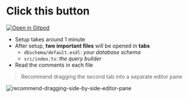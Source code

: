 # Click this button
[![Open in Gitpod](https://gitpod.io/button/open-in-gitpod.svg)](https://gitpod.io/#https://github.com/mcgrealife/edgdedb-node-ts-playground-template)

- Setup takes around 1 minute
- After setup, **two important files** will be opened in **tabs**
  - `dbschema/default.esdl`: *your database schema*
  - `src/index.ts`: *the query builder*
- Read the comments in each file

> Recommend dragging the second tab into a separate editor pane

![recommend-dragging-side-by-side-editor-pane](https://user-images.githubusercontent.com/11381911/222273526-c1230d51-c6d8-422d-9bf5-5a878b38a025.gif)
